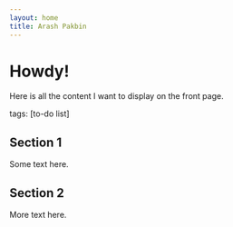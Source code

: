 ```yaml
---
layout: home
title: Arash Pakbin
---
```


# Howdy!

Here is all the content I want to display on the front page.

tags: [to-do list]

## Section 1
Some text here.

## Section 2
More text here.